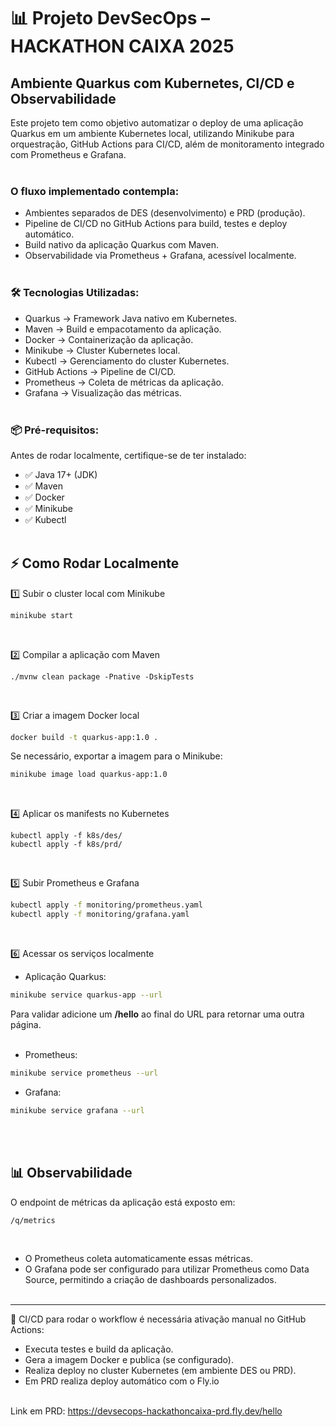 # 📊 Projeto DevSecOps – HACKATHON CAIXA 2025
## Ambiente Quarkus com Kubernetes, CI/CD e Observabilidade

Este projeto tem como objetivo automatizar o deploy de uma aplicação Quarkus em um ambiente Kubernetes local, utilizando Minikube para orquestração, GitHub Actions para CI/CD, além de monitoramento integrado com Prometheus e Grafana.<br><br>

### O fluxo implementado contempla:

- Ambientes separados de DES (desenvolvimento) e PRD (produção).
- Pipeline de CI/CD no GitHub Actions para build, testes e deploy automático.
- Build nativo da aplicação Quarkus com Maven.
- Observabilidade via Prometheus + Grafana, acessível localmente.<br><br>

### 🛠️ Tecnologias Utilizadas:

- Quarkus → Framework Java nativo em Kubernetes.
- Maven → Build e empacotamento da aplicação.
- Docker → Containerização da aplicação.
- Minikube → Cluster Kubernetes local.
- Kubectl → Gerenciamento do cluster Kubernetes.
- GitHub Actions → Pipeline de CI/CD.
- Prometheus → Coleta de métricas da aplicação.
- Grafana → Visualização das métricas.<br><br>

### 📦 Pré-requisitos:

Antes de rodar localmente, certifique-se de ter instalado:
- ✅ Java 17+ (JDK)
- ✅ Maven
- ✅ Docker
- ✅ Minikube
- ✅ Kubectl<br><br>

## ⚡ Como Rodar Localmente<br>

1️⃣ Subir o cluster local com Minikube
```bash
minikube start
```
<br>

2️⃣ Compilar a aplicação com Maven
```bash<br>
./mvnw clean package -Pnative -DskipTests
```
<br>

3️⃣ Criar a imagem Docker local
```bash
docker build -t quarkus-app:1.0 .
```
Se necessário, exportar a imagem para o Minikube:
```bash
minikube image load quarkus-app:1.0
```
<br>

4️⃣ Aplicar os manifests no Kubernetes
```bash<br>
kubectl apply -f k8s/des/
kubectl apply -f k8s/prd/
```
<br>

5️⃣ Subir Prometheus e Grafana
```bash
kubectl apply -f monitoring/prometheus.yaml
kubectl apply -f monitoring/grafana.yaml
```
<br>

6️⃣ Acessar os serviços localmente
- Aplicação Quarkus:
```bash
minikube service quarkus-app --url
```
Para validar adicione um **/hello** ao final do URL para retornar uma outra página.<br><br>

- Prometheus:
```bash
minikube service prometheus --url
```
- Grafana:
```bash
minikube service grafana --url
```
<br><br>

## 📊 Observabilidade<br>

O endpoint de métricas da aplicação está exposto em:
```bash<br>
/q/metrics
```
<br>

- O Prometheus coleta automaticamente essas métricas.
- O Grafana pode ser configurado para utilizar Prometheus como Data Source, permitindo a criação de dashboards personalizados.<br><br>

***

🔄 CI/CD para rodar o workflow é necessária ativação manual no GitHub Actions:<br>

- Executa testes e build da aplicação.
- Gera a imagem Docker e publica (se configurado).
- Realiza deploy no cluster Kubernetes (em ambiente DES ou PRD).
- Em PRD realiza deploy automático com o Fly.io<br><br>

Link em PRD: https://devsecops-hackathoncaixa-prd.fly.dev/hello
